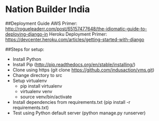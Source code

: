 # Nation Builder India

##Deployment Guide
AWS Primer: http://rogueleaderr.com/post/65157477648/the-idiomatic-guide-to-deploying-django-in
Heroku Deployment Primer: https://devcenter.heroku.com/articles/getting-started-with-django

##Steps for setup:
- Install Python
- Install Pip (http://pip.readthedocs.org/en/stable/installing/)
- Clone using https (git clone https://github.com/indusaction/vms.git)
- Change directory to src
- Setup virtualenv
  - pip install virtualenv
  - virtualenv venv
  - source venv/bin/activate
- Install dependencies from requirements.txt (pip install -r requirements.txt)
- Test using Python default server (python manage.py runserver)


